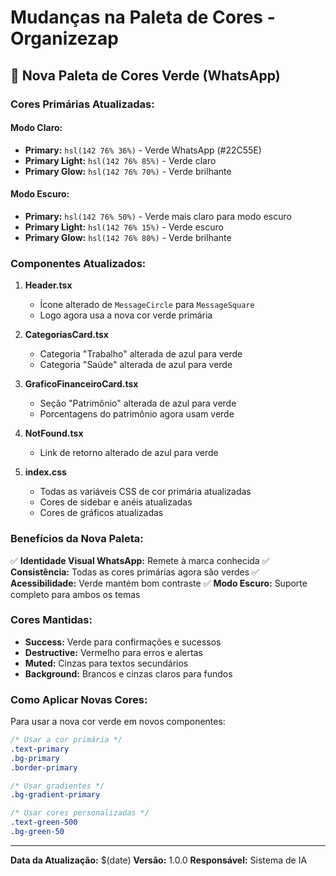 # Mudanças na Paleta de Cores - Organizezap

## 🎨 **Nova Paleta de Cores Verde (WhatsApp)**

### **Cores Primárias Atualizadas:**

#### **Modo Claro:**
- **Primary:** `hsl(142 76% 36%)` - Verde WhatsApp (#22C55E)
- **Primary Light:** `hsl(142 76% 85%)` - Verde claro
- **Primary Glow:** `hsl(142 76% 70%)` - Verde brilhante

#### **Modo Escuro:**
- **Primary:** `hsl(142 76% 50%)` - Verde mais claro para modo escuro
- **Primary Light:** `hsl(142 76% 15%)` - Verde escuro
- **Primary Glow:** `hsl(142 76% 80%)` - Verde brilhante

### **Componentes Atualizados:**

1. **Header.tsx**
   - Ícone alterado de `MessageCircle` para `MessageSquare`
   - Logo agora usa a nova cor verde primária

2. **CategoriasCard.tsx**
   - Categoria "Trabalho" alterada de azul para verde
   - Categoria "Saúde" alterada de azul para verde

3. **GraficoFinanceiroCard.tsx**
   - Seção "Patrimônio" alterada de azul para verde
   - Porcentagens do patrimônio agora usam verde

4. **NotFound.tsx**
   - Link de retorno alterado de azul para verde

5. **index.css**
   - Todas as variáveis CSS de cor primária atualizadas
   - Cores de sidebar e anéis atualizadas
   - Cores de gráficos atualizadas

### **Benefícios da Nova Paleta:**

✅ **Identidade Visual WhatsApp:** Remete à marca conhecida
✅ **Consistência:** Todas as cores primárias agora são verdes
✅ **Acessibilidade:** Verde mantém bom contraste
✅ **Modo Escuro:** Suporte completo para ambos os temas

### **Cores Mantidas:**

- **Success:** Verde para confirmações e sucessos
- **Destructive:** Vermelho para erros e alertas
- **Muted:** Cinzas para textos secundários
- **Background:** Brancos e cinzas claros para fundos

### **Como Aplicar Novas Cores:**

Para usar a nova cor verde em novos componentes:

```css
/* Usar a cor primária */
.text-primary
.bg-primary
.border-primary

/* Usar gradientes */
.bg-gradient-primary

/* Usar cores personalizadas */
.text-green-500
.bg-green-50
```

---

**Data da Atualização:** $(date)
**Versão:** 1.0.0
**Responsável:** Sistema de IA
